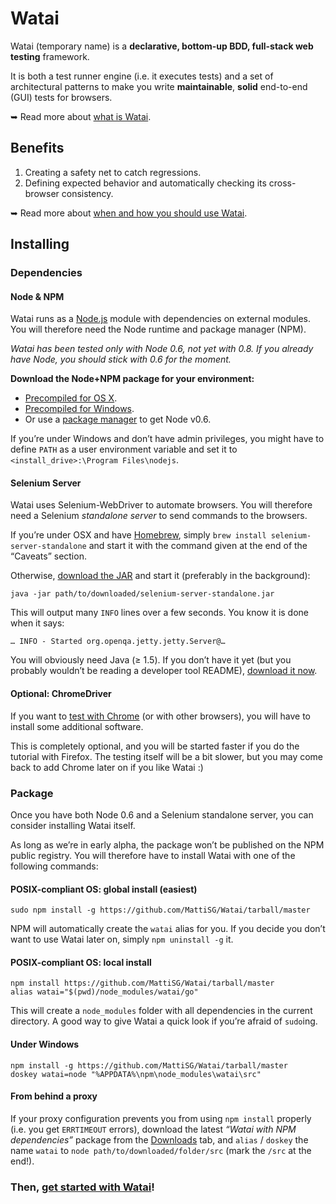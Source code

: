 Watai
=====

Watai (temporary name) is a **declarative, bottom-up BDD, full-stack web testing** framework.

It is both a test runner engine (i.e. it executes tests) and a set of architectural patterns to make you write **maintainable**, **solid** end-to-end (GUI) tests for browsers.

➥ Read more about [what is Watai](https://github.com/MattiSG/Watai/wiki/Definition).

Benefits
--------

1. Creating a safety net to catch regressions.
2. Defining expected behavior and automatically checking its cross-browser consistency.

➥ Read more about [when and how you should use Watai](https://github.com/MattiSG/Watai/wiki/Rationale).

Installing
----------

### Dependencies ###

#### Node & NPM ####

Watai runs as a [Node.js](http://nodejs.org) module with dependencies on external modules. You will therefore need the Node runtime and package manager (NPM).

_Watai has been tested only with Node 0.6, not yet with 0.8. If you already have Node, you should stick with 0.6 for the moment._

**Download the Node+NPM package for your environment:**

- [Precompiled for OS X](http://nodejs.org/dist/v0.6.18/node-v0.6.18.pkg).
- [Precompiled for Windows](http://nodejs.org/dist/v0.6.18/node-v0.6.18.msi).
- Or use a [package manager](https://github.com/joyent/node/wiki/Installing-Node.js-via-package-manager) to get Node v0.6.

If you’re under Windows and don’t have admin privileges, you might have to define `PATH` as a user environment variable and set it to `<install_drive>:\Program Files\nodejs`.

#### Selenium Server ####

Watai uses Selenium-WebDriver to automate browsers. You will therefore need a Selenium _standalone server_ to send commands to the browsers.

If you’re under OSX and have [Homebrew](http://mxcl.github.com/homebrew/), simply `brew install selenium-server-standalone` and start it with the command given at the end of the “Caveats” section.

Otherwise, [download the JAR](https://code.google.com/p/selenium/downloads/detail?name=selenium-server-standalone-2.24.1.jar) and start it (preferably in the background):

	java -jar path/to/downloaded/selenium-server-standalone.jar

This will output many `INFO` lines over a few seconds. You know it is done when it says:

	… INFO - Started org.openqa.jetty.jetty.Server@…

You will obviously need Java (≥ 1.5). If you don’t have it yet (but you probably wouldn’t be reading a developer tool README), [download it now](http://java.com/download).

#### Optional: ChromeDriver ####

If you want to [test with Chrome](https://github.com/MattiSG/Watai/wiki/Testing-with-Chrome) (or with other browsers), you will have to install some additional software.

This is completely optional, and you will be started faster if you do the tutorial with Firefox. The testing itself will be a bit slower, but you may come back to add Chrome later on if you like Watai  :)

### Package ###

Once you have both Node 0.6 and a Selenium standalone server, you can consider installing Watai itself.

As long as we’re in early alpha, the package won’t be published on the NPM public registry. You will therefore have to install Watai with one of the following commands:

#### POSIX-compliant OS: global install (easiest) ####

	sudo npm install -g https://github.com/MattiSG/Watai/tarball/master

NPM will automatically create the `watai` alias for you. If you decide you don’t want to use Watai later on, simply `npm uninstall -g` it.

#### POSIX-compliant OS: local install ####

	npm install https://github.com/MattiSG/Watai/tarball/master
	alias watai="$(pwd)/node_modules/watai/go"
	
This will create a `node_modules` folder with all dependencies in the current directory. A good way to give Watai a quick look if you’re afraid of `sudo`ing.

#### Under Windows ####

	npm install -g https://github.com/MattiSG/Watai/tarball/master
	doskey watai=node "%APPDATA%\npm\node_modules\watai\src"

#### From behind a proxy ####

If your proxy configuration prevents you from using `npm install` properly (i.e. you get `ERRTIMEOUT` errors), download the latest _“Watai with NPM dependencies”_ package from the [Downloads](https://github.com/MattiSG/Watai/downloads) tab, and `alias` / `doskey` the name `watai` to `node path/to/downloaded/folder/src` (mark the `/src` at the end!).

### Then, [get started with Watai](https://github.com/MattiSG/Watai/wiki/Introduction)! ###
